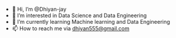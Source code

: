 - 👋 Hi, I’m @Dhiyan-jay
- 👀 I’m interested in Data Science and Data Engineering
- 🌱 I’m currently learning Machine learning and Data Engineering
- 📫 How to reach me via dhiyan555@gmail.com

<!---
Dhiyan-jay/Dhiyan-jay is a ✨ special ✨ repository because its `README.md` (this file) appears on your GitHub profile.
You can click the Preview link to take a look at your changes.
--->
